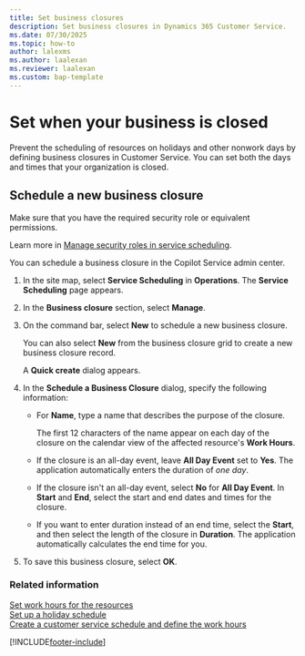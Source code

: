 ```yaml
---
title: Set business closures
description: Set business closures in Dynamics 365 Customer Service.
ms.date: 07/30/2025
ms.topic: how-to
author: lalexms
ms.author: laalexan
ms.reviewer: laalexan
ms.custom: bap-template
---
```


# Set when your business is closed

Prevent the scheduling of resources on holidays and other nonwork days by defining business closures in Customer Service. You can set both the days and times that your organization is closed. 

## Schedule a new business closure

Make sure that you have the required security role or equivalent permissions. 

Learn more in [Manage security roles in service scheduling](../administer/manage-security-roles.md).

You can schedule a business closure in the Copilot Service admin center.

1. In the site map, select **Service Scheduling** in **Operations**. The **Service Scheduling** page appears.
1. In the **Business closure** section, select **Manage**.
1. On the command bar, select **New** to schedule a new business closure. </br>
 
   You can also select **New** from the business closure grid to create a new business closure record.

   A **Quick create** dialog appears.
  
1.  In the **Schedule a Business Closure** dialog, specify the following information:  
  
    - For **Name**, type a name that describes the purpose of the closure.
  
         The first 12 characters of the name appear on each day of the closure on the calendar view of the affected resource's **Work Hours**.  
  
    -  If the closure is an all-day event, leave **All Day Event** set to **Yes**. The application automatically enters the duration of *one day*.
    -  If the closure isn't an all-day event, select **No** for **All Day Event**. In **Start** and **End**, select the start and end dates and times for the closure.
    - If you want to enter duration instead of an end time, select the **Start**, and then select the length of the closure in **Duration**. The application automatically calculates the end time for you. 
  
1.  To save this business closure, select **OK**.  
  
### Related information  
 [Set work hours for the resources](../administer/resources-service-scheduling.md#set-work-hours-for-the-resources) </br>
 [Set up a holiday schedule](../administer/set-up-holiday-schedule.md)   </br>
 [Create a customer service schedule and define the work hours](../administer/create-customer-service-schedule-define-work-hours.md)


[!INCLUDE[footer-include](../../includes/footer-banner.md)]
